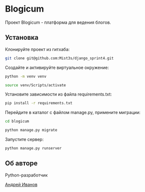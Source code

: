 # Blogicum

Проект Blogicum - платформа для ведения блогов.

## Установка
Клонируйте проект из гитхаба:
```bash
git clone git@github.com:Mist3s/django_sprint4.git
```
Создайте и активируйте виртуальное окружение:
```bash
python -m venv venv
```
```bash
source venv/Scripts/activate
```
Установите зависимости из файла requirements.txt:
```bash
pip install -r requirements.txt
```
Перейдите в каталог с файлом manage.py, примените миграции:
```bash
cd blogicum
```
```bash
python manage.py migrate
```
Запустите сервер:
```bash
python manage.py runserver
```

## Об авторе
Python-разработчик

[Андрей Иванов](https://github.com/Mist3s)
